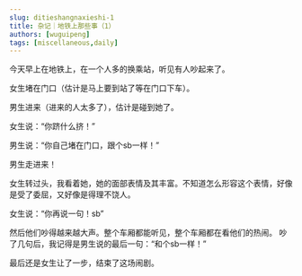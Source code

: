 ```yaml
---
slug: ditieshangnaxieshi-1
title: 杂记｜地铁上那些事（1）
authors: [wuguipeng]
tags: [miscellaneous,daily]
--- 
```


今天早上在地铁上，在一个人多的换乘站，听见有人吵起来了。

女生堵在门口（估计是马上要到站了等在门口下车）。

男生进来（进来的人太多了），估计是碰到她了。
<!-- truncate -->


女生说：“你跻什么挤！”

男生说：“你自己堵在门口，跟个sb一样！”

男生走进来！

女生转过头，我看着她，她的面部表情及其丰富。不知道怎么形容这个表情，好像是受了委屈，又好像是得理不饶人。

女生说：“你再说一句！sb”

然后他们吵得越来越大声。整个车厢都能听见，整个车厢都在看他们的热闹。
吵了几句后，我记得是男生说的最后一句：“和个sb一样！”

最后还是女生让了一步，结束了这场闹剧。